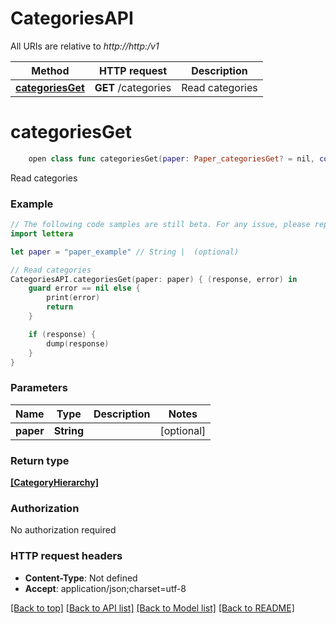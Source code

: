 # CategoriesAPI

All URIs are relative to *http://http:/v1*

Method | HTTP request | Description
------------- | ------------- | -------------
[**categoriesGet**](CategoriesAPI.md#categoriesget) | **GET** /categories | Read categories


# **categoriesGet**
```swift
    open class func categoriesGet(paper: Paper_categoriesGet? = nil, completion: @escaping (_ data: [CategoryHierarchy]?, _ error: Error?) -> Void)
```

Read categories

### Example 
```swift
// The following code samples are still beta. For any issue, please report via http://github.com/OpenAPITools/openapi-generator/issues/new
import lettera

let paper = "paper_example" // String |  (optional)

// Read categories
CategoriesAPI.categoriesGet(paper: paper) { (response, error) in
    guard error == nil else {
        print(error)
        return
    }

    if (response) {
        dump(response)
    }
}
```

### Parameters

Name | Type | Description  | Notes
------------- | ------------- | ------------- | -------------
 **paper** | **String** |  | [optional] 

### Return type

[**[CategoryHierarchy]**](CategoryHierarchy.md)

### Authorization

No authorization required

### HTTP request headers

 - **Content-Type**: Not defined
 - **Accept**: application/json;charset=utf-8

[[Back to top]](#) [[Back to API list]](../README.md#documentation-for-api-endpoints) [[Back to Model list]](../README.md#documentation-for-models) [[Back to README]](../README.md)

